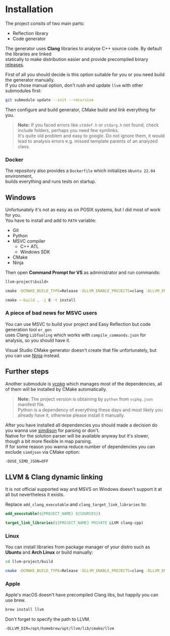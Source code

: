 # Installation

The project consits of two main parts:

- Reflection library
- Code generator

The generator uses **Clang** libraries to analyse C++ source code. By default the libraries are linked  
statically to make distribution easier and provide precompiled binary [releases](https://github.com/chocolacula/easy_reflection_cpp/releases).  

First of all you should decide is this option suitable for you or you need build the generator manually.  
If you chose manual option, don't rush and update `llvm` with other submodules first:

```bash
git submodule update --init --recursive
```
Then configure and build generator, CMake build and link everything for you.

> **Note:** If you faced errors like `stddef.h` or `stdarg.h` not found, check include folders, perhaps you need few symlinks.  
It's quite old problem and easy to google. Do not ignore them, it would lead to analysis errors e.g. missed template parents of an analyzed class.

### Docker

The repository also provides a `Dockerfile` which initializes `Ubuntu 22.04` environment,  
builds everything and runs tests on startup.

## Windows

Unfortunately it's not as easy as on POSIX systems, but I did most of work for you.  
You have to install and add to `PATH` variable:

- Git
- Python
- MSVC compiler
  - C++ ATL
  - Windows SDK
- CMake
- Ninja

Then open **Command Prompt for VS** as administrator and run commands:  

```cmd
llvm-project\build>

cmake -DCMAKE_BUILD_TYPE=Release -DLLVM_ENABLE_PROJECTS=clang -DLLVM_ENABLE_RTTI=ON -DLLVM_TARGETS_TO_BUILD=X86 -DLLVM_USE_CRT_RELEASE=MT -Thost=x64 ..\llvm

cmake --build . -j 8 -t install
```

### A piece of bad news for MSVC users

You can use MSVC to build your project and Easy Reflection but code generation tool `er_gen`  
uses Clang `LibTooling` which works with `compile_commands.json` for analysis, so you should have it.  

Visual Studio CMake generator doesn't create that file unfortunately, but you can use [Ninja](https://ninja-build.org/) instead.

## Further steps

Another submodule is [vcpkg](https://github.com/microsoft/vcpkg) which manages most of the dependencies, all of them will be installed by CMake automatically.

> **Note:** The project version is obtaining by `python` from `vcpkg.json` manifest file.  
Python is a dependency of everything these days and most likely you already have it, otherwise please install it manually.

After you have installed all dependencies you should made a decision do you wanna use [simdjson](https://github.com/simdjson/simdjson) for parsing or don't.  
Native for the solution parser will be available anyway but it's slower, though a bit more flexible in map parsing.  
If for some reason you wanna reduce number of dependencies you can exclude `simdjson` via CMake option:

```bash
-DUSE_SIMD_JSON=OFF
```

## LLVM & Clang dynamic linking

It is not official supported way and MSVS on Windows doesn't support it at all but nevertheless it exists. 

Replace `add_clang_executable` and `clang_target_link_libraries` to:

```cmake
add_executable(${PROJECT_NAME} ${SOURCES})

target_link_libraries(${PROJECT_NAME} PRIVATE LLVM clang-cpp)
```

### Linux

You can install libraries from package manager of your distro such as **Ubuntu** and **Arch Linux** or build manually:

```bash
cd llvm-project/build

cmake -DCMAKE_BUILD_TYPE=Release -DLLVM_ENABLE_PROJECTS=clang -DLLVM_ENABLE_RTTI=ON -DLLVM_LINK_LLVM_DYLIB=ON -DCLANG_LINK_CLANG_DYLIB=ON ../llvm
```

### Apple

Apple's macOS doesn't have precompiled Clang libs, but happily you can use brew.

```bash
brew install llvm
```

Don't forget to specify the path to LLVM.

```bash
-DLLVM_DIR=/opt/homebrew/opt/llvm/lib/cmake/llvm
```
